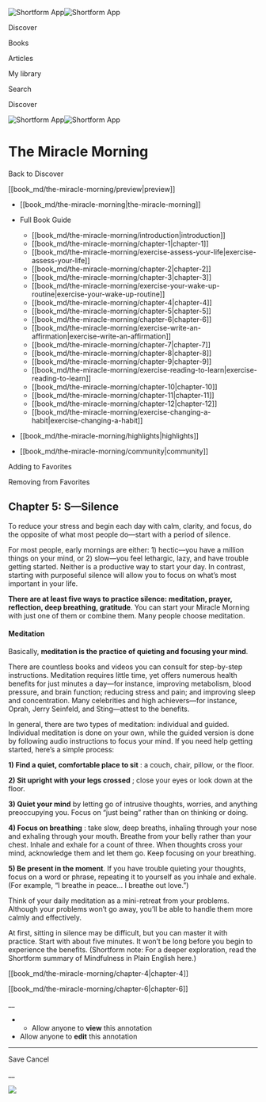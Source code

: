 ![Shortform App](/img/logo.36a2399e.svg)![Shortform App](/img/logo-dark.70c1b072.svg)

Discover

Books

Articles

My library

Search

Discover

![Shortform App](/img/logo.36a2399e.svg)![Shortform App](/img/logo-dark.70c1b072.svg)

# The Miracle Morning

Back to Discover

[[book_md/the-miracle-morning/preview|preview]]

  * [[book_md/the-miracle-morning|the-miracle-morning]]
  * Full Book Guide

    * [[book_md/the-miracle-morning/introduction|introduction]]
    * [[book_md/the-miracle-morning/chapter-1|chapter-1]]
    * [[book_md/the-miracle-morning/exercise-assess-your-life|exercise-assess-your-life]]
    * [[book_md/the-miracle-morning/chapter-2|chapter-2]]
    * [[book_md/the-miracle-morning/chapter-3|chapter-3]]
    * [[book_md/the-miracle-morning/exercise-your-wake-up-routine|exercise-your-wake-up-routine]]
    * [[book_md/the-miracle-morning/chapter-4|chapter-4]]
    * [[book_md/the-miracle-morning/chapter-5|chapter-5]]
    * [[book_md/the-miracle-morning/chapter-6|chapter-6]]
    * [[book_md/the-miracle-morning/exercise-write-an-affirmation|exercise-write-an-affirmation]]
    * [[book_md/the-miracle-morning/chapter-7|chapter-7]]
    * [[book_md/the-miracle-morning/chapter-8|chapter-8]]
    * [[book_md/the-miracle-morning/chapter-9|chapter-9]]
    * [[book_md/the-miracle-morning/exercise-reading-to-learn|exercise-reading-to-learn]]
    * [[book_md/the-miracle-morning/chapter-10|chapter-10]]
    * [[book_md/the-miracle-morning/chapter-11|chapter-11]]
    * [[book_md/the-miracle-morning/chapter-12|chapter-12]]
    * [[book_md/the-miracle-morning/exercise-changing-a-habit|exercise-changing-a-habit]]
  * [[book_md/the-miracle-morning/highlights|highlights]]
  * [[book_md/the-miracle-morning/community|community]]



Adding to Favorites 

Removing from Favorites 

## Chapter 5: S—Silence

To reduce your stress and begin each day with calm, clarity, and focus, do the opposite of what most people do—start with a period of silence.

For most people, early mornings are either: 1) hectic—you have a million things on your mind, or 2) slow—you feel lethargic, lazy, and have trouble getting started. Neither is a productive way to start your day. In contrast, starting with purposeful silence will allow you to focus on what’s most important in your life.

**There are at least five ways to practice silence: meditation, prayer, reflection, deep breathing, gratitude**. You can start your Miracle Morning with just one of them or combine them. Many people choose meditation.

#### Meditation

Basically, **meditation is the practice of quieting and focusing your mind**.

There are countless books and videos you can consult for step-by-step instructions. Meditation requires little time, yet offers numerous health benefits for just minutes a day—for instance, improving metabolism, blood pressure, and brain function; reducing stress and pain; and improving sleep and concentration. Many celebrities and high achievers—for instance, Oprah, Jerry Seinfeld, and Sting—attest to the benefits.

In general, there are two types of meditation: individual and guided. Individual meditation is done on your own, while the guided version is done by following audio instructions to focus your mind. If you need help getting started, here’s a simple process:

**1) Find a quiet, comfortable place to sit** : a couch, chair, pillow, or the floor.

**2) Sit upright with your legs crossed** ; close your eyes or look down at the floor.

**3) Quiet your mind** by letting go of intrusive thoughts, worries, and anything preoccupying you. Focus on “just being” rather than on thinking or doing.

**4) Focus on breathing** : take slow, deep breaths, inhaling through your nose and exhaling through your mouth. Breathe from your belly rather than your chest. Inhale and exhale for a count of three. When thoughts cross your mind, acknowledge them and let them go. Keep focusing on your breathing.

**5) Be present in the moment**. If you have trouble quieting your thoughts, focus on a word or phrase, repeating it to yourself as you inhale and exhale. (For example, “I breathe in peace… I breathe out love.”)

Think of your daily meditation as a mini-retreat from your problems. Although your problems won’t go away, you’ll be able to handle them more calmly and effectively.

At first, sitting in silence may be difficult, but you can master it with practice. Start with about five minutes. It won’t be long before you begin to experience the benefits. (Shortform note: For a deeper exploration, read the Shortform summary of Mindfulness in Plain English here.)

[[book_md/the-miracle-morning/chapter-4|chapter-4]]

[[book_md/the-miracle-morning/chapter-6|chapter-6]]

__

  *   * Allow anyone to **view** this annotation
  * Allow anyone to **edit** this annotation



* * *

Save Cancel

__




![](https://bat.bing.com/action/0?ti=56018282&Ver=2&mid=7ced617f-12d0-4950-99e6-1494a62e790d&sid=1711133063fa11eebdec89a8b8ae3bbc&vid=171147a063fa11eea7440fcfeb230d96&vids=0&msclkid=N&pi=0&lg=en-US&sw=800&sh=600&sc=24&nwd=1&tl=Shortform%20%7C%20The%20Miracle%20Morning&p=https%3A%2F%2Fwww.shortform.com%2Fapp%2Fbook%2Fthe-miracle-morning%2Fchapter-5&r=&lt=410&evt=pageLoad&sv=1&rn=395633)
